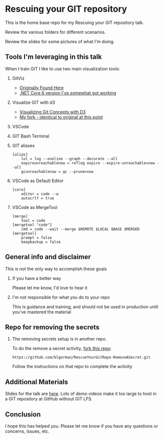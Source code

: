 # Rescuing your GIT repository

This is the home base repo for my Rescuing your GIT repository talk.

Review the various folders for different scenarios.

Review the slides for some pictures of what I'm doing.

## Tools I'm leveraging in this talk

When I train GIT I like to use two main visualization tools:

1. GitViz

    - [Originally Found Here](https://github.com/Readify/GitViz) 
    - [.NET Core 6 version I've somewhat got working](https://github.com/blgorman/GitViz/tree/netcore2023)

1. Visualize GIT with d3

    - [Visualizing Git Concepts with D3](https://onlywei.github.io/explain-git-with-d3/)
    - [My fork - identical to original at this point](https://blgorman.github.io/explain-git-with-d3/)

1. VSCode
1. GIT Bash Terminal
1. GIT aliases

    ```text
    [alias]
        lol = log --oneline --graph --decorate --all
        expireunreachablenow = reflog expire --expire-unreachable=now --all
        gcunreachablenow = gc --prune=now
    ```  
1. VSCode as Default Editor

    ```text
    [core]
        editor = code --w
        autocrlf = true
    ```  

1. VSCode as MergeTool

    ```text
    [merge]
        tool = code
    [mergetool "code"]
        cmd = code --wait --merge $REMOTE $LOCAL $BASE $MERGED
    [mergetool]
        prompt = false
        keepbackup = false
    ```  

## General info and disclaimer

This is not the only way to accomplish these goals

1. If you have a better way

    Please let me know, I'd love to hear it

1. I'm not responsible for what you do to your repo

    This is guidance and training, and should not be used in production until you've mastered the material

## Repo for removing the secrets

1. The removing secrets setup is in another repo. 

    To do the remove a secret activity, [fork this repo](https://github.com/braeden-kelly/cm25-rygruarrrbacp-d):

    ```https
    https://github.com/blgorman/RescueYourGitRepo-RemoveASecret.git
    ```  

    Follow the instructions on that repo to complete the activity

## Additional Materials

Slides for the talk are [here](https://talkimages.blob.core.windows.net/rescuegit/RescueGit.pptx).  Lots of demo videos make it too large to host in a GIT repository at GitHub without GIT LFS.

## Conclusion

I hope this has helped you.  Please let me know if you have any questions or concerns, issues, etc.
